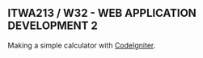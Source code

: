 ITWA213 / W32 - WEB APPLICATION DEVELOPMENT 2
-------------

Making a simple calculator with [CodeIgniter](http://ellislab.com/codeigniter).
